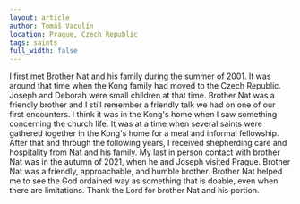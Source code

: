 ```yaml
---
layout: article
author: Tomáš Vaculín
location: Prague, Czech Republic
tags: saints
full_width: false
---
```

I first met Brother Nat and his family during the summer of 2001. It was around that time when the Kong family had moved to the Czech Republic. Joseph and Deborah were small children at that time. Brother Nat was a friendly brother and I still remember a friendly talk we had on one of our first encounters. I think it was in the Kong's home when I saw something concerning the church life. It was at a time when several saints were gathered together in the Kong's home for a meal and informal fellowship. After that and through the following years, I received shepherding care and hospitality from Nat and his family. My last in person contact with brother Nat was in the autumn of 2021, when he and Joseph visited Prague. Brother Nat was a friendly, approachable, and humble brother. Brother Nat helped me to see the God ordained way as something that is doable, even when there are limitations. Thank the Lord for brother Nat and his portion.
